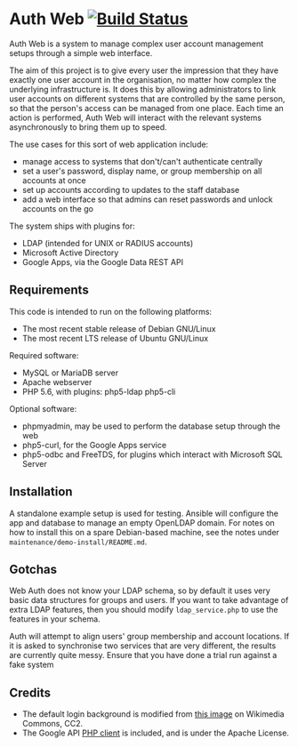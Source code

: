 # Auth Web [![Build Status](https://travis-ci.org/mike42/Auth.svg?branch=master)](https://travis-ci.org/mike42/Auth)

Auth Web is a system to manage complex user account management setups through a simple web interface.

The aim of this project is to give every user the impression that they have exactly one user account in the organisation, no matter how complex the underlying infrastructure is. It does this by allowing administrators to link user accounts on different systems that are controlled by the same person, so that the person's access can be managed from one place. Each time an action is performed, Auth Web will interact with the relevant systems asynchronously to bring them up to speed.

The use cases for this sort of web application include:

- manage access to systems that don't/can't authenticate centrally
- set a user's password, display name, or group membership on all accounts at once
- set up accounts according to updates to the staff database
- add a web interface so that admins can reset passwords and unlock accounts on the go

The system ships with plugins for:

- LDAP (intended for UNIX or RADIUS accounts)
- Microsoft Active Directory 
- Google Apps, via the Google Data REST API

## Requirements

This code is intended to run on the following platforms:

- The most recent stable release of Debian GNU/Linux
- The most recent LTS release of Ubuntu GNU/Linux

Required software:

- MySQL or MariaDB server
- Apache webserver
- PHP 5.6, with plugins: php5-ldap php5-cli

Optional software:

- phpmyadmin, may be used to perform the database setup through the web
- php5-curl, for the Google Apps service
- php5-odbc and FreeTDS, for plugins which interact with Microsoft SQL Server

## Installation

A standalone example setup is used for testing. Ansible will configure the app and database to manage an empty OpenLDAP domain. For notes on how to install this on a spare Debian-based machine, see the notes under `maintenance/demo-install/README.md`.

## Gotchas

Web Auth does not know your LDAP schema, so by default it uses very basic data structures for groups and users. If you want to take advantage of extra LDAP features, then you should modify `ldap_service.php` to use the features in your schema.

Auth will attempt to align users' group membership and account locations. If it is asked to synchronise two services that are very different, the results are currently quite messy. Ensure that you have done a trial run against a fake system 

## Credits

- The default login background is modified from [this image](http://commons.wikimedia.org/wiki/File:Great_Barrier_Reef_105_%285383117759%29.jpg) on Wikimedia Commons, CC2.
- The Google API [PHP client](https://code.google.com/p/google-api-php-client/) is included, and is under the Apache License.
